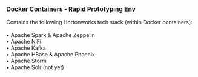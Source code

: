 <h3>Docker Containers - Rapid Prototyping Env</h3>
Contains the following Hortonworks tech stack (within Docker containers):
<br>
<br>&bull; Apache Spark & Apache Zeppelin
<br>&bull; Apache NiFi
<br>&bull; Apache Kafka
<br>&bull; Apache HBase & Apache Phoenix
<br>&bull; Apache Storm
<br>&bull; Apache Solr (not yet)
<br>
